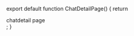 export default function ChatDetailPage() {
  return <div className="flex flex-col gap-2.5 bg-amber-50 p-10">chatdetail page</div>;
}
